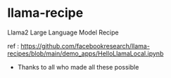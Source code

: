 # llama-recipe
Llama2 Large Language Model Recipe

ref : https://github.com/facebookresearch/llama-recipes/blob/main/demo_apps/HelloLlamaLocal.ipynb

* Thanks to all who made all these possible
